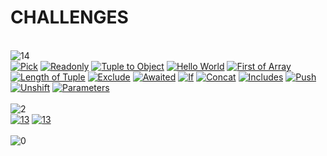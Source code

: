 <h1>CHALLENGES</h1><br><img src="https://img.shields.io/badge/easy-14-7aad0c" alt="14"/><br><a href="./src/4-easy-pick/README.md"><img src="https://img.shields.io/badge/4_Pick-7aad0c" alt="Pick" /></a> <a href="./src/7-easy-readonly/README.md"><img src="https://img.shields.io/badge/7_Readonly-7aad0c" alt="Readonly" /></a> <a href="./src/11-easy-tuple-to-object/README.md"><img src="https://img.shields.io/badge/11_Tuple to Object-7aad0c" alt="Tuple to Object" /></a> <a href="./src/13-warm-hello-world/README.md"><img src="https://img.shields.io/badge/13_Hello World-7aad0c" alt="Hello World" /></a> <a href="./src/14-easy-first/README.md"><img src="https://img.shields.io/badge/14_First of Array-7aad0c" alt="First of Array" /></a> <a href="./src/18-easy-tuple-length/README.md"><img src="https://img.shields.io/badge/18_Length of Tuple-7aad0c" alt="Length of Tuple" /></a> <a href="./src/43-easy-exclude/README.md"><img src="https://img.shields.io/badge/43_Exclude-7aad0c" alt="Exclude" /></a> <a href="./src/189-easy-awaited/README.md"><img src="https://img.shields.io/badge/189_Awaited-7aad0c" alt="Awaited" /></a> <a href="./src/268-easy-if/README.md"><img src="https://img.shields.io/badge/268_If-7aad0c" alt="If" /></a> <a href="./src/533-easy-concat/README.md"><img src="https://img.shields.io/badge/533_Concat-7aad0c" alt="Concat" /></a> <a href="./src/898-easy-includes/README.md"><img src="https://img.shields.io/badge/898_Includes-7aad0c" alt="Includes" /></a> <a href="./src/3057-easy-push/README.md"><img src="https://img.shields.io/badge/3057_Push-7aad0c" alt="Push" /></a> <a href="./src/3060-easy-unshift/README.md"><img src="https://img.shields.io/badge/3060_Unshift-7aad0c" alt="Unshift" /></a> <a href="./src/3312-easy-parameters/README.md"><img src="https://img.shields.io/badge/3312_Parameters-7aad0c" alt="Parameters" /></a> <br><br><img src="https://img.shields.io/badge/medium-2-d9901a" alt="2"/><br><a href="./src/2-medium-return-type/README.md"><img src="https://img.shields.io/badge/2_Get Return Type-7aad0c" alt="13" alt="Get Return Type"/></a> <a href="./src/15-medium-last/README.md"><img src="https://img.shields.io/badge/15_Last of Array-7aad0c" alt="13" alt="Last of Array"/></a> <br><br><img src="https://img.shields.io/badge/hard-0-de3d37" alt="0"/><br>
